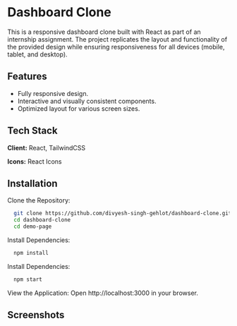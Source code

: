 
# Dashboard Clone

This is a responsive dashboard clone built with React as part of an internship assignment. The project replicates the layout and functionality of the provided design while ensuring responsiveness for all devices (mobile, tablet, and desktop).


## Features

- Fully responsive design.
- Interactive and visually consistent components.
- Optimized layout for various screen sizes.


## Tech Stack

**Client:** React, TailwindCSS

**Icons:** React Icons


## Installation

Clone the Repository:

```bash
  git clone https://github.com/divyesh-singh-gehlot/dashboard-clone.git
  cd dashboard-clone
  cd demo-page
```

Install Dependencies:

```bash
  npm install
```

Install Dependencies:

```bash
  npm start
```

View the Application: Open http://localhost:3000 in your browser.
    
## Screenshots
